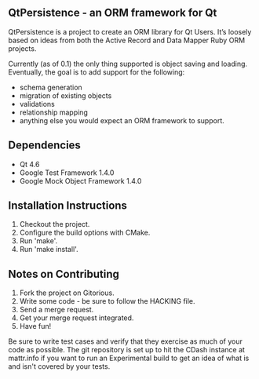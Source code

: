 QtPersistence - an ORM framework for Qt
---------------------------------------

QtPersistence is a project to create an ORM library for Qt Users. It’s loosely
based on ideas from both the Active Record and Data Mapper Ruby ORM projects.


Currently (as of 0.1) the only thing supported is object saving and loading.
Eventually, the goal is to add support for the following:

* schema generation
* migration of existing objects
* validations
* relationship mapping
* anything else you would expect an ORM framework to support.


Dependencies
------------

* Qt 4.6
* Google Test Framework 1.4.0
* Google Mock Object Framework 1.4.0


Installation Instructions
-------------------------

1. Checkout the project.
2. Configure the build options with CMake.
3. Run 'make'.
4. Run 'make install'.


Notes on Contributing
---------------------

1. Fork the project on Gitorious.
2. Write some code - be sure to follow the HACKING file.
3. Send a merge request.
4. Get your merge request integrated.
5. Have fun!

Be sure to write test cases and verify that they exercise as much of your code
as possible. The git repository is set up to hit the CDash instance at
mattr.info if you want to run an Experimental build to get an idea of what is
and isn't covered by your tests.

